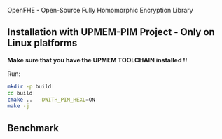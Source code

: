 OpenFHE - Open-Source Fully Homomorphic Encryption Library

## Installation with UPMEM-PIM Project - Only on Linux platforms

**Make sure that you have the UPMEM TOOLCHAIN installed !!**

Run:

```bash
mkdir -p build  
cd build  
cmake ..  -DWITH_PIM_HEXL=ON
make -j
```

## Benchmark

